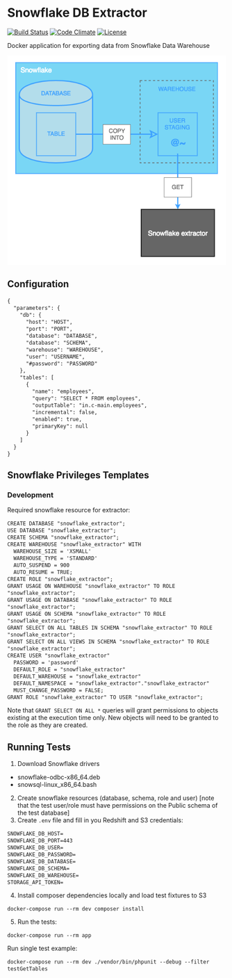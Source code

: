 # Snowflake DB Extractor
[![Build Status](https://travis-ci.org/keboola/db-extractor-snowflake.svg?branch=master)](https://travis-ci.org/keboola/db-extractor-snowflake) 
[![Code Climate](https://codeclimate.com/github/keboola/db-extractor-snowflake/badges/gpa.svg)](https://codeclimate.com/github/keboola/db-extractor-snowflake)
[![License](https://img.shields.io/badge/license-MIT-blue.svg)](https://github.com/keboola/db-extractor-snowflake/blob/master/LICENSE.md)

Docker application for exporting data from Snowflake Data Warehouse 

![extraction flow](https://github.com/keboola/db-extractor-snowflake/blob/master/docs/snowflake-ex-flow.png)


## Configuration

    {
      "parameters": {
        "db": {
          "host": "HOST",
          "port": "PORT",
          "database": "DATABASE",
          "database": "SCHEMA",
          "warehouse": "WAREHOUSE",
          "user": "USERNAME",
          "#password": "PASSWORD"
        },
        "tables": [
          {
            "name": "employees",
            "query": "SELECT * FROM employees",
            "outputTable": "in.c-main.employees",
            "incremental": false,
            "enabled": true,
            "primaryKey": null
          }
        ]
      }
    }

## Snowflake Privileges Templates

### Development

Required snowflake resource for extractor:

```
CREATE DATABASE "snowflake_extractor";
USE DATABASE "snowflake_extractor";
CREATE SCHEMA "snowflake_extractor";
CREATE WAREHOUSE "snowflake_extractor" WITH 
  WAREHOUSE_SIZE = 'XSMALL' 
  WAREHOUSE_TYPE = 'STANDARD' 
  AUTO_SUSPEND = 900 
  AUTO_RESUME = TRUE;
CREATE ROLE "snowflake_extractor";
GRANT USAGE ON WAREHOUSE "snowflake_extractor" TO ROLE "snowflake_extractor";
GRANT USAGE ON DATABASE "snowflake_extractor" TO ROLE "snowflake_extractor";
GRANT USAGE ON SCHEMA "snowflake_extractor" TO ROLE "snowflake_extractor";
GRANT SELECT ON ALL TABLES IN SCHEMA "snowflake_extractor" TO ROLE "snowflake_extractor";
GRANT SELECT ON ALL VIEWS IN SCHEMA "snowflake_extractor" TO ROLE "snowflake_extractor";
CREATE USER "snowflake_extractor" 
  PASSWORD = 'password' 
  DEFAULT_ROLE = "snowflake_extractor" 
  DEFAULT_WAREHOUSE = "snowflake_extractor" 
  DEFAULT_NAMESPACE = "snowflake_extractor"."snowflake_extractor" 
  MUST_CHANGE_PASSWORD = FALSE;
GRANT ROLE "snowflake_extractor" TO USER "snowflake_extractor";
```

Note that `GRANT SELECT ON ALL *` queries will grant permissions to objects existing at the execution time only. New objects will need to be granted to the role as they are created.  

## Running Tests

1. Download Snowflake drivers
 - snowflake-odbc-x86_64.deb
 - snowsql-linux_x86_64.bash
2. Create snowflake resources (database, schema, role and user) [note that the test user/role must have permissions on the Public schema of the test database]
3. Create `.env` file and fill in you Redshift and S3 credentials:
```
SNOWFLAKE_DB_HOST=
SNOWFLAKE_DB_PORT=443
SNOWFLAKE_DB_USER=
SNOWFLAKE_DB_PASSWORD=
SNOWFLAKE_DB_DATABASE=
SNOWFLAKE_DB_SCHEMA=
SNOWFLAKE_DB_WAREHOUSE=
STORAGE_API_TOKEN=
```
4. Install composer dependencies locally and load test fixtures to S3
```$xslt
docker-compose run --rm dev composer install
```
5. Run the tests:

```
docker-compose run --rm app
```

Run single test example:
```
docker-compose run --rm dev ./vendor/bin/phpunit --debug --filter testGetTables
```